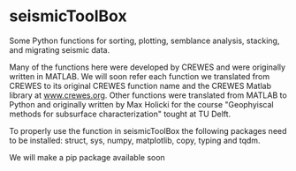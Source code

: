 # seismicToolBox
Some Python functions for sorting, plotting, semblance analysis, stacking, and migrating seismic data.


Many of the functions here were developed by CREWES and were originally written in MATLAB.
We will soon refer each function we translated from CREWES to its original CREWES function name and the CREWES Matlab library at www.crewes.org.
Other functions were translated from MATLAB to Python and originally written by Max Holicki
for the course "Geophyiscal methods for subsurface characterization" tought at TU Delft.

To properly use the function in seismicToolBox the following packages need to be installed:
struct, sys, numpy, matplotlib, copy, typing and tqdm.

We will make a pip package available soon
